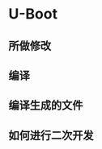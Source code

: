 <!--
 Copyright (c) 2022 Zheng hua
 
 This software is released under the MIT License.
 https://opensource.org/licenses/MIT
-->

# U-Boot

## 所做修改

## 编译

## 编译生成的文件

## 如何进行二次开发